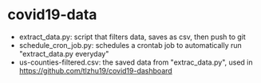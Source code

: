# covid19-data

* extract_data.py: script that filters data, saves as csv, then push to git
* schedule_cron_job.py: schedules a crontab job to automatically run "extract_data.py everyday"
* us-counties-filtered.csv: the saved data from "extrac_data.py", used in https://github.com/tlzhu19/covid19-dashboard
